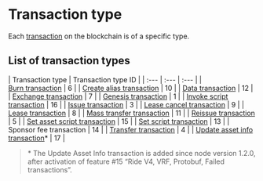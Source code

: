 # Transaction type

Each [transaction](/en/blockchain/transaction/) on the blockchain is of a specific type.

## List of transaction types

| Transaction type | Transaction type ID |
| :--- | :--- | :--- |
| [Burn transaction](/en/blockchain/transaction-type/burn-transaction)  | 6 |
| [Create alias transaction](/en/blockchain/transaction-type/create-alias-transaction) | 10 |
| [Data transaction](/en/blockchain/transaction-type/data-transaction) | 12 |
| [Exchange transaction](/en/blockchain/transaction-type/exchange-transaction)  | 7 |
| [Genesis transaction](/en/blockchain/transaction-type/genesis-transaction)  | 1 |
| [Invoke script transaction](/en/blockchain/transaction-type/invoke-script-transaction) | 16 |
| [Issue transaction](/en/blockchain/transaction-type/issue-transaction)  | 3 |
| [Lease cancel transaction](/en/blockchain/transaction-type/lease-cancel-transaction)  | 9 |
| [Lease transaction](/en/blockchain/transaction-type/lease-transaction)  | 8 |
| [Mass transfer transaction](/en/blockchain/transaction-type/mass-transfer-transaction) | 11 |
| [Reissue transaction](/en/blockchain/transaction-type/reissue-transaction)  | 5 |
| [Set asset script transaction](/en/blockchain/transaction-type/set-asset-script-transaction) | 15 |
| [Set script transaction](/en/blockchain/transaction-type/set-script-transaction) | 13 |
| Sponsor fee transaction | 14 |
| [Transfer transaction](/en/blockchain/transaction-type/transfer-transaction)  | 4 |
| [Update asset info transaction](/en/blockchain/transaction-type/update-asset-info-transaction)* | 17 |

> \* The Update Asset Info transaction is added since node version 1.2.0, after activation of feature #15 “Ride V4, VRF, Protobuf, Failed transactions”.

